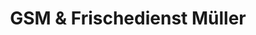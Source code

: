 ---
title: "GSM & Frischedienst Müller"
url: /oppach/gsm-und-frischedienst-mueller/
shop: Allgemein
---